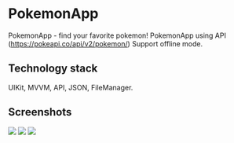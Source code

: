 # PokemonApp

PokemonApp - find your favorite pokemon!
PokemonApp using  API (https://pokeapi.co/api/v2/pokemon/)
Support offline mode.

## Technology stack
UIKit, MVVM, API, JSON, FileManager.

## Screenshots

![](https://github.com/MaksimIvshin/Innowise/blob/main/IntroPokemon.jpg)
![](https://github.com/MaksimIvshin/Innowise/blob/main/ListPokemon.jpg)
![](https://github.com/MaksimIvshin/Innowise/blob/main/DetailsPokemon.jpg)
